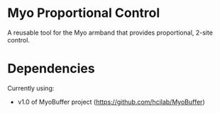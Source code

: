 # Myo Proportional Control

A reusable tool for the Myo armband that provides proportional, 2-site control.

# Dependencies

Currently using:

  - v1.0 of MyoBuffer project (https://github.com/hcilab/MyoBuffer)
